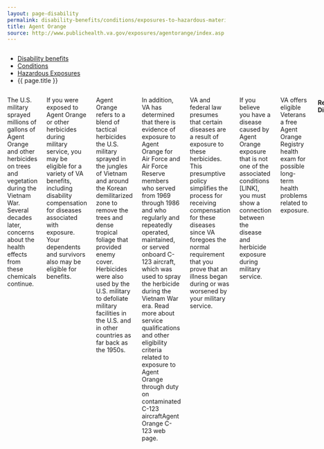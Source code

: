 ```yaml
---
layout: page-disability
permalink: disability-benefits/conditions/exposures-to-hazardous-materials/agent-orange/backup.html
title: Agent Orange
source: http://www.publichealth.va.gov/exposures/agentorange/index.asp
---
```


<div class="splash" markdown="0">
<div class="row" markdown="0">
<div class="small-12 columns" markdown="0">

<ul class="breadcrumbs" role="menubar" aria-label="Primary">
<li class="parent"><a href="{{ site.url }}/disability-benefits/">Disability benefits</a></li>
<li class="parent"><a href="{{ site.url }}/disability-benefits/conditions/">Conditions</a></li>
<li class="parent"><a href="{{ site.url }}/disability-benefits/conditions/exposures-to-hazardous-materials/">Hazardous Exposures</a></li>
<li class="active">{{ page.title }}</li>
</ul>

</div>
</div>
</div>

<div class="main" role="main" markdown="0">

<div class="section one" markdown="0">
<div class="primary" markdown="0">
<div class="row" markdown="0">
<div class="small-12 columns" markdown="1">

The U.S. military sprayed millions of gallons of Agent Orange and other herbicides on trees and vegetation during the Vietnam War. Several decades later, concerns about the health effects from these chemicals continue.

If you were exposed to Agent Orange or other herbicides during military service, you may be eligible for a variety of VA benefits, including disability compensation for diseases associated with exposure. Your dependents and survivors also may be eligible for benefits.

Agent Orange refers to a blend of tactical herbicides the U.S. military sprayed in the jungles of Vietnam and around the Korean demilitarized zone to remove the trees and dense tropical foliage that provided enemy cover. Herbicides were also used by the U.S. military to defoliate military facilities in the U.S. and in other countries as far back as the 1950s.

In addition, VA has determined that there is evidence of exposure to Agent Orange for Air Force and Air Force Reserve members who served from 1969 through 1986 and who regularly and repeatedly operated, maintained, or served onboard C-123 aircraft, which was used to spray the herbicide during the Vietnam War era. Read more about service qualifications and other eligibility criteria related to exposure to Agent Orange through duty on contaminated C-123 aircraftAgent Orange C-123 web page.

VA and federal law presumes that certain diseases are a result of exposure to these herbicides. This presumptive policy simplifies the process for receiving compensation for these diseases since VA foregoes the normal requirement that you prove that an illness began during or was worsened by your military service.

If you believe you have a disease caused by Agent Orange exposure that is not one of the associated conditions [LINK], you must show a connection between the disease and herbicide exposure during military service.

VA offers eligible Veterans a free Agent Orange Registry health exam for possible long-term health problems related to exposure.

#### Related Diseases

- Veterans' Diseases
- Birth Defects in Children of Vietnam and Korea Veterans

#### Exposure Locations

- Vietnam
- Korean Demilitarized Zone
- C-123 Airplanes
- Thailand Military Bases
- U.S. Navy and Coast Guard Ships in Vietnam [LINK]
- Waters in the Vicinity of Vietnam [LINK]
- Test and Storage Areas Outside of Vietnam [LINK]

#### Provider Resources

- Diagnosis and Treatment
- Patient Education
- Research Studies

#### Research Studies

Learn about Agent Orange‒related research studies »
Publications and Reports

Use these resources and media materials on Agent Orange and Veterans »
See more: http://www.publichealth.va.gov/exposures/agentorange/index.asp#sthash.vJrCf3sN.dpuf

[Source]()


#### Agent Orange and C-123 Aircraft

Air Force Reservists who worked on C-123 aircraft between 1972 and 1982 may have been exposed to Agent Orange. Learn more »
The U.S. military sprayed millions of gallons of Agent Orange and other herbicides on trees and vegetation during the Vietnam War. Several decades later, concerns about the health effects from these chemicals continue.
VA offers eligible Veterans a free Agent Orange Registry health exam for possible long-term health problems related to exposure.

#### Related Diseases

- Veterans' Diseases
- Birth Defects in Children of Vietnam and Korea Veterans

#### Benefits

- Benefits Overview
- Registry Exam
- Health Care

#### Exposure Locations

- Vietnam
- Korean Demilitarized Zone
- C-123 Airplanes

More Locations »

#### Provider Resources

- Diagnosis & Treatment
- Patient Education
- Research Studies

#### Research Studies

Find out about Agent Orange-related research studies »

#### Publications & Reports

Use these resources and media materials on Agent Orange and Veterans »

- See more at: http://www.publichealth.va.gov/exposures/agentorange/index.asp#sthash.vJrCf3sN.dpuf

-----------------------------------------------

#### Blue Water Veterans and Agent Orange Exposure

If you served on a Navy ship off the coast of Vietnam and at any time came ashore or served on the inland waterways anytime between January 9, 1962, and May 7, 1975, VA presumes that you were exposed to Agent Orange or other herbicides. If this is the case, you may claim a service-connection for diseases related to Agent Orange exposure, and you may be eligible for an Agent Orange Registry health exam. In addition, you and your dependents and survivors may be eligible for health care and disability compensation.

To service-connect your disability under this situation, your military record must show that you were aboard one of the U.S. Navy and Coast Guard ships that operated in Vietnam.  

If you did not go ashore in Vietnam or serve aboard ships that operated on the inland waterways of Vietnam anytime between January 9, 1962, and May 7, 1975, you must show that you were exposed to herbicides during military service in order to receive disability compensation for diseases related to Agent Orange exposure. These claims are decided on a case-by-case basis.

Exception: If you are a Blue Water Veteran with non-Hodgkin's lymphoma, you may be granted service-connection without showing inland waterway service or that you went ashore in Vietnam. This is because VA also recognizes non-Hodgkin's lymphoma as related to service in Vietnam or the offshore waters of Vietnam during the Vietnam Era.

##### Need help determining exposure?

VA can help you determine Agent Orange exposure or qualifying service in Vietnam after you file a claim for compensation benefits.
[See more on this topic](http://www.publichealth.va.gov/exposures/agentorange/locations/blue-water-veterans.asp#sthash.Srfgf1kO.dpuf)

-----------------------------------------------

#### Veterans Exposed to Agent Orange through Duty on Contaminated C-123 Aircraft

If you worked on operated C-123s that were employed in Vietnam as part of Operation Ranch Hand, or regularly operated, maintained, or served on a contaminated C-123 from 1969 through 1986, and have a condition that is linked to herbicide exposure, including Agent Orange (LINK this), you may be eligible for disability compensation.

##### Active-Duty Eligibility Conditions

If you meet all of the following criteria, you may be eligible for benefits:

- You served in a regular Air Force unit location where a contaminated C-123 was assigned
- You had regular and repeated contact with C-123 aircraft through flight, ground, or medical duties
- You have an Agent Orange‒related disability

See the list of affected military units, Air Force specialty codes, and dates of service for Air Force Veterans who may have been exposed to Agent Orange.

##### Reservist Eligibility Conditions

If you have an Agent Orange‒related disability and were assigned to flight, ground, or medical crew duties at any of the following locations, you may be eligible for benefits:

- Lockbourne/Rickenbacker Air Force Base in Ohio (906th and 907th Tactical Air Groups or 355th and 356th Tactical Airlift Squadrons)
- Westover Air Force Base in Massachusetts (731st Tactical Air Squadron and 74th Aeromedical Evacuation Squadron) or Pittsburgh, Pennsylvania
- International Airport (758th Airlift Squadron)

VA presumes that your Agent Orange condition had its onset during your Reserve training.

See the list of affected military units, Air Force specialty codes, and dates of service for Air Force Reserve personnel who may have been exposed to Agent Orange.

##### How to Apply

To file a claim online, use eBenefits at https://www.ebenefits.va.gov. After you select a disability in eBenefits, make sure you type C-123 next to the disability in the text box. If you have any of the following material, upload it with your online application:
- Discharge, separation papers (DD214 or equivalent)
- USAF Form 2096 (unit where assigned at the time of the training action)
- USAF Form 5 (aircraft flight duties)
- USAF Form 781 (aircraft maintenance duties)
- Dependency records (marriage certificate and children's birth certificates)
- 	Medical evidence (doctor and hospital reports)

If you choose to file by mail using VA Form 21-526EZ, make sure you include each C-123 related disability in Section I, Block 11 on the form, and submit any of the material noted above (if you have it) with your paper claim. Claims can be mailed to the following address (or faxed to 608-373-6694):
Department of Veterans Affairs
Claims Intake Center
Attention: C123 Claims
PO Box 5088
Janesville, WI 53547-5088

For specific benefit questions related to herbicide exposure on C-123s, individuals may call VA’s Special C-123 Hotline at 1-800-749-8387, or e-mail the St. Paul Regional Benefit Office at [VSCC123.VAVBASPL@va.gov](mailto:VSCC123.VAVBASPL@va.gov).

See our fact sheet on C-123 aircraft and Agent Orange exposure

-------------------------------------------------------------------------------

#### Veterans Exposed to Agent Orange through Duty on Contaminated C-123 Aircraft

In response to the Institute of Medicine’s report on Post-Vietnam Dioxin Exposure in Agent Orange-Contaminated C-123 Aircraft from the National Academy of Sciences, we have determined there is evidence of exposure to Agent Orange for Airmen who worked on C-123s that were used in Vietnam as part of Operation Ranch Hand. Specifically, we have determined there is sufficient evidence that Air Force and Air Force Reserve members who served during the period 1969 through 1986 and regularly and repeatedly operated, maintained, or served onboard C-123 aircraft (known to have been used to spray an herbicide agent during the Vietnam era) were exposed to Agent Orange.

We encourage eligible Air Force and/or Air Force Reserve personnel who meet certain service qualifications, and have any of the medical conditions determined by VA to be related to exposure to Agent Orange, to apply for benefits.

##### Active Duty Qualifications

If you meet all of the following criteria, you should apply for benefits.

- You served in a regular Air Force unit location where a contaminated C-123 was assigned.
- You had regular and repeated contact with C-123 aircraft through flight, ground, or medical duties.
- You have an Agent Orange-related disability.

See the list of affected military units, Air Force specialty codes, and dates of service for Air Force Veterans who may have been exposed to Agent Orange.

##### Reservists Qualifications

If you have an Agent Orange related disability and you were assigned to flight, ground, or medical crew duties at any of the following locations, you should apply for benefits.

- Lockbourne/Rickenbacker Air Force Base in Ohio (906th and 907th Tactical Air Groups or 355th and 356th Tactical Airlift Squadron).
- Westover Air Force Base in Massachusetts (731st Tactical Air Squadron and 74th Aeromedical Evacuation Squadron) or Pittsburgh, Pennsylvania.
- International Airport (758th Airlift Squadron).

We will presume that your Agent Orange condition had its onset during your Reserve training.

See the list of affected military units, Air Force specialty codes, and dates of service for Air Force Reserve personnel who may have been exposed to Agent Orange.

##### How to Apply

To file a claim electronically, use eBenefits at [https://www.ebenefits.va.gov](https://www.ebenefits.va.gov). After you select a disability in eBenefits when applying online, make sure you annotate C-123 next to the disability in the text box. If you have any of the following material, upload it with your online application:

- Discharge, separation papers, (DD214 or equivalent)
- USAF Form 2096 (unit where assigned at the time of the training action)
- USAF Form 5 (aircraft flight duties)
- USAF Form 781 (aircraft maintenance duties)
- Dependency records (marriage & children's birth certificates)
- Medical evidence (doctor & hospital reports)

If you choose to file by mail using VA Form 21-526EZ make sure you annotate each C-123 related disability inSection I, Block 11 on the form, and submit any of the material noted above (if you have it) with your paper claim. Claims can be mailed to the following address (or faxed to 608-373-6694):

</div>
</div>
</div>

</div>

</div>
